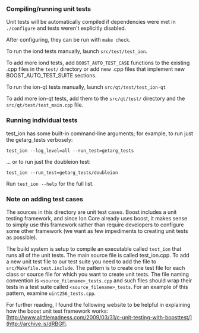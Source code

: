 ### Compiling/running unit tests

Unit tests will be automatically compiled if dependencies were met in `./configure`
and tests weren't explicitly disabled.

After configuring, they can be run with `make check`.

To run the iond tests manually, launch `src/test/test_ion`.

To add more iond tests, add `BOOST_AUTO_TEST_CASE` functions to the existing
.cpp files in the `test/` directory or add new .cpp files that
implement new BOOST_AUTO_TEST_SUITE sections.

To run the ion-qt tests manually, launch `src/qt/test/test_ion-qt`

To add more ion-qt tests, add them to the `src/qt/test/` directory and
the `src/qt/test/test_main.cpp` file.

### Running individual tests

test_ion has some built-in command-line arguments; for
example, to run just the getarg_tests verbosely:

    test_ion --log_level=all --run_test=getarg_tests

... or to run just the doubleion test:

    test_ion --run_test=getarg_tests/doubleion

Run `test_ion --help` for the full list.

### Note on adding test cases

The sources in this directory are unit test cases.  Boost includes a
unit testing framework, and since Ion Core already uses boost, it makes
sense to simply use this framework rather than require developers to
configure some other framework (we want as few impediments to creating
unit tests as possible).

The build system is setup to compile an executable called `test_ion`
that runs all of the unit tests.  The main source file is called
test_ion.cpp. To add a new unit test file to our test suite you need
to add the file to `src/Makefile.test.include`. The pattern is to create 
one test file for each class or source file for which you want to create 
unit tests.  The file naming convention is `<source_filename>_tests.cpp` 
and such files should wrap their tests in a test suite 
called `<source_filename>_tests`. For an example of this pattern, 
examine `uint256_tests.cpp`.

For further reading, I found the following website to be helpful in
explaining how the boost unit test framework works:
[http://www.alittlemadness.com/2009/03/31/c-unit-testing-with-boosttest/](http://archive.is/dRBGf).
